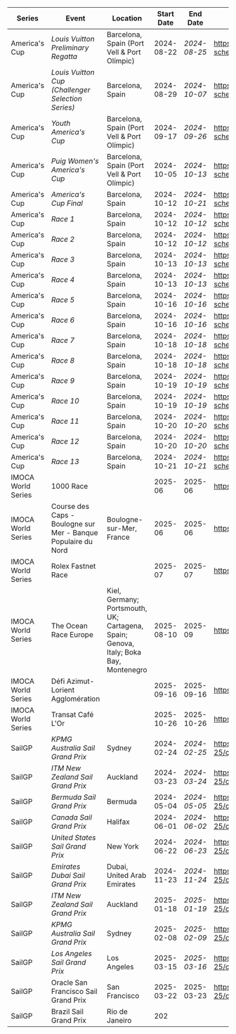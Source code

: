 | Series | Event | Location | Start Date | End Date | URL |
|---|---|---|---|---|---|
| America's Cup | *Louis Vuitton Preliminary Regatta* | Barcelona, Spain (Port Vell & Port Olímpic) | 2024-08-22 | *2024-08-25* | https://www.americascup.com/en/ac37-schedule |
| America's Cup | *Louis Vuitton Cup (Challenger Selection Series)* | Barcelona, Spain | 2024-08-29 | *2024-10-07* | https://www.americascup.com/en/ac37-schedule |
| America's Cup | *Youth America's Cup* | Barcelona, Spain (Port Vell & Port Olímpic) | 2024-09-17 | *2024-09-26* | https://www.americascup.com/en/ac37-schedule |
| America's Cup | *Puig Women's America's Cup* | Barcelona, Spain (Port Vell & Port Olímpic) | 2024-10-05 | *2024-10-13* | https://www.americascup.com/en/ac37-schedule |
| America's Cup | *America's Cup Final* | Barcelona, Spain | 2024-10-12 | *2024-10-21* | https://www.americascup.com/en/ac37-schedule |
| America's Cup | *Race 1* | Barcelona, Spain | 2024-10-12 | *2024-10-12* | https://www.americascup.com/en/ac37-schedule |
| America's Cup | *Race 2* | Barcelona, Spain | 2024-10-12 | *2024-10-12* | https://www.americascup.com/en/ac37-schedule |
| America's Cup | *Race 3* | Barcelona, Spain | 2024-10-13 | *2024-10-13* | https://www.americascup.com/en/ac37-schedule |
| America's Cup | *Race 4* | Barcelona, Spain | 2024-10-13 | *2024-10-13* | https://www.americascup.com/en/ac37-schedule |
| America's Cup | *Race 5* | Barcelona, Spain | 2024-10-16 | *2024-10-16* | https://www.americascup.com/en/ac37-schedule |
| America's Cup | *Race 6* | Barcelona, Spain | 2024-10-16 | *2024-10-16* | https://www.americascup.com/en/ac37-schedule |
| America's Cup | *Race 7* | Barcelona, Spain | 2024-10-18 | *2024-10-18* | https://www.americascup.com/en/ac37-schedule |
| America's Cup | *Race 8* | Barcelona, Spain | 2024-10-18 | *2024-10-18* | https://www.americascup.com/en/ac37-schedule |
| America's Cup | *Race 9* | Barcelona, Spain | 2024-10-19 | *2024-10-19* | https://www.americascup.com/en/ac37-schedule |
| America's Cup | *Race 10* | Barcelona, Spain | 2024-10-19 | *2024-10-19* | https://www.americascup.com/en/ac37-schedule |
| America's Cup | *Race 11* | Barcelona, Spain | 2024-10-20 | *2024-10-20* | https://www.americascup.com/en/ac37-schedule |
| America's Cup | *Race 12* | Barcelona, Spain | 2024-10-20 | *2024-10-20* | https://www.americascup.com/en/ac37-schedule |
| America's Cup | *Race 13* | Barcelona, Spain | 2024-10-21 | *2024-10-21* | https://www.americascup.com/en/ac37-schedule |
| IMOCA World Series | 1000 Race |  | 2025-06 | 2025-06 | https://www.imoca |
| IMOCA World Series | Course des Caps - Boulogne sur Mer - Banque Populaire du Nord | Boulogne-sur-Mer, France | 2025-06 | 2025-06 | https://www.imoca |
| IMOCA World Series | Rolex Fastnet Race |  | 2025-07 | 2025-07 | https://www.imoca |
| IMOCA World Series | The Ocean Race Europe | Kiel, Germany; Portsmouth, UK; Cartagena, Spain; Genova, Italy; Boka Bay, Montenegro | 2025-08-10 | 2025-09 | https://www.imoca |
| IMOCA World Series | Défi Azimut-Lorient Agglomération |  | 2025-09-16 | 2025-09-16 | https://www.imoca |
| IMOCA World Series | Transat Café L'Or |  | 2025-10-26 | 2025-10-26 | https://www.imoca |
| SailGP | *KPMG Australia Sail Grand Prix* | Sydney | 2024-02-24 | *2024-02-25* | https://sailgp.com/general/24-25/calendar |
| SailGP | *ITM New Zealand Sail Grand Prix* | Auckland | 2024-03-23 | *2024-03-24* | https://sailgp.com/general/24-25/calendar |
| SailGP | *Bermuda Sail Grand Prix* | Bermuda | 2024-05-04 | *2024-05-05* | https://sailgp.com/general/24-25/calendar |
| SailGP | *Canada Sail Grand Prix* | Halifax | 2024-06-01 | *2024-06-02* | https://sailgp.com/general/24-25/calendar |
| SailGP | *United States Sail Grand Prix* | New York | 2024-06-22 | *2024-06-23* | https://sailgp.com/general/24-25/calendar |
| SailGP | *Emirates Dubai Sail Grand Prix* | Dubai, United Arab Emirates | 2024-11-23 | *2024-11-24* | https://sailgp.com/general/24-25/calendar |
| SailGP | *ITM New Zealand Sail Grand Prix* | Auckland | 2025-01-18 | *2025-01-19* | https://sailgp.com/general/24-25/calendar |
| SailGP | *KPMG Australia Sail Grand Prix* | Sydney | 2025-02-08 | *2025-02-09* | https://sailgp.com/general/24-25/calendar |
| SailGP | *Los Angeles Sail Grand Prix* | Los Angeles | 2025-03-15 | *2025-03-16* | https://sailgp.com/general/24-25/calendar |
| SailGP | Oracle San Francisco Sail Grand Prix | San Francisco | 2025-03-22 | 2025-03-23 | https://sailgp.com/general/24-25/calendar |
| SailGP | Brazil Sail Grand Prix | Rio de Janeiro | 202
